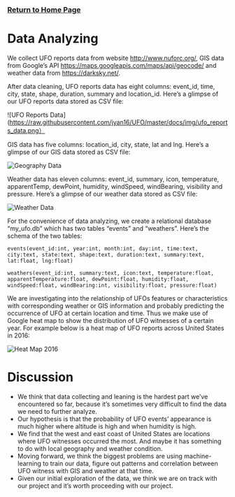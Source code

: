 ### [Return to Home Page](https://jyan16.github.io/UFO/)

# Data Analyzing

  We collect UFO reports data from website http://www.nuforc.org/, GIS data from Google’s API https://maps.googleapis.com/maps/api/geocode/ and weather data from https://darksky.net/.

  After data cleaning, UFO reports data has eight columns: event_id, time, city, state, shape, duration, summary and location_id.
  Here’s a glimpse of our UFO reports data stored as CSV file:
  
![UFO Reports Data](https://raw.githubusercontent.com/jyan16/UFO/master/docs/img/ufo_reports_data.png）

  GIS data has five columns: location_id, city, state, lat and lng.
  Here’s a glimpse of our GIS data stored as CSV file:

![Geography Data](https://raw.githubusercontent.com/jyan16/UFO/blob/master/docs/img/geography_data.png)

  Weather data has eleven columns: event_id, summary, icon, temperature, apparentTemp, dewPoint, humidity, windSpeed, windBearing, visibility and pressure.
  Here’s a glimpse of our weather data stored as CSV file:
  
![Weather Data](https://raw.githubusercontent.com/jyan16/UFO/blob/master/docs/img/weather_data.png)

  For the convenience of data analyzing, we create a relational database “my_ufo.db” which has two tables “events” and “weathers”.
  Here’s the schema of the two tables:
  
	events(event_id:int, year:int, month:int, day:int, time:text, city:text, state:text, shape:text, duration:text, summary:text, lat:float, lng:float)
	
	weathers(event_id:int, summary:text, icon:text, temperature:float, apparentTemperature:float, dewPoint:float, humidity:float, windSpeed:float, windBearing:int, visibility:float, pressure:float)

  We are investigating into the relationship of UFOs features or characteristics with corresponding weather or GIS information and probably predicting the occurrence of UFO at certain location and time. Thus we make use of Google heat map to show the distribution of UFO witnesses of a certain year.
  For example below is a heat map of UFO reports across United States in 2016:
  
![Heat Map 2016](https://raw.githubusercontent.com/jyan16/UFO/blob/master/docs/img/heatmap_2016.png)

# Discussion

  * We think that data collecting and leaning is the hardest part we’ve encountered so far, because it’s sometimes very difficult to find the data we need to further analyze.
  * Our hypothesis is that the probability of UFO events’ appearance is much higher where altitude is high and when humidity is high.
  * We find that the west and east coast of United States are locations where UFO witnesses occurred the most. And maybe it has something to do with local geography and weather condition.
  * Moving forward, we think the biggest problems are using machine-learning to train our data, figure out patterns and correlation between UFO witness with GIS and weather at that time.	
  * Given our initial exploration of the data, we think we are on track with our project and it’s worth proceeding with our project.
